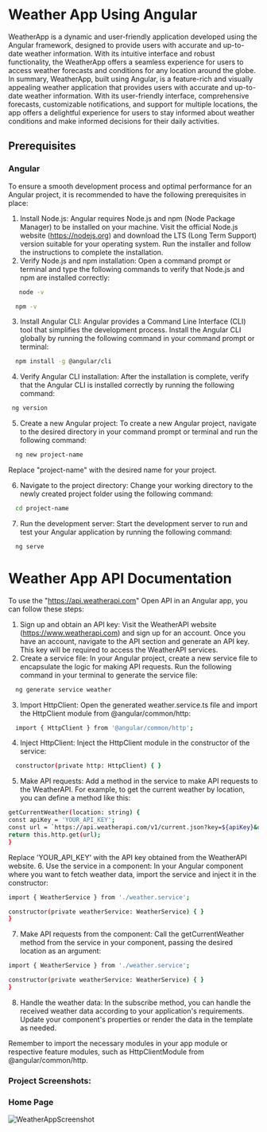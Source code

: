 # Weather App Using Angular
WeatherApp is a dynamic and user-friendly application developed using the Angular framework, designed to provide users with accurate and up-to-date weather information. With its intuitive interface and robust functionality, the WeatherApp offers a seamless experience for users to access weather forecasts and conditions for any location around the globe. In summary, WeatherApp, built using Angular, is a feature-rich and visually appealing weather application that provides users with accurate and up-to-date weather information. With its user-friendly interface, comprehensive forecasts, customizable notifications, and support for multiple locations, the app offers a delightful experience for users to stay informed about weather conditions and make informed decisions for their daily activities.

## Prerequisites
### Angular
To ensure a smooth development process and optimal performance for an Angular project, it is recommended to have the following prerequisites in place:
1. Install Node.js: Angular requires Node.js and npm (Node Package Manager) to be installed on your machine. Visit the official Node.js website (https://nodejs.org) and download the LTS (Long Term Support) version suitable for your operating system. Run the installer and follow the instructions to complete the installation.
2. Verify Node.js and npm installation: Open a command prompt or terminal and type the following commands to verify that Node.js and npm are installed correctly:
 ```bash
    node -v
 ```
  ```bash
    npm -v
 ```
 3. Install Angular CLI: Angular provides a Command Line Interface (CLI) tool that simplifies the development process. Install the Angular CLI globally by running the following command in your command prompt or terminal:
  ```bash
    npm install -g @angular/cli
 ```
 4. Verify Angular CLI installation: After the installation is complete, verify that the Angular CLI is installed correctly by running the following command:
   ```bash
    ng version
 ```
 5. Create a new Angular project: To create a new Angular project, navigate to the desired directory in your command prompt or terminal and run the following command:
  ```bash
    ng new project-name
 ```
Replace "project-name" with the desired name for your project.

6. Navigate to the project directory: Change your working directory to the newly created project folder using the following command:
  ```bash
    cd project-name
 ```
7. Run the development server: Start the development server to run and test your Angular application by running the following command:
  ```bash
    ng serve
 ```

# Weather App API Documentation
To use the "https://api.weatherapi.com" Open API in an Angular app, you can follow these steps:
1. Sign up and obtain an API key: Visit the WeatherAPI website (https://www.weatherapi.com) and sign up for an account. Once you have an account, navigate to the API section and generate an API key. This key will be required to access the WeatherAPI services.
2. Create a service file: In your Angular project, create a new service file to encapsulate the logic for making API requests. Run the following command in your terminal to generate the service file:
  ```bash
    ng generate service weather
 ```
3. Import HttpClient: Open the generated weather.service.ts file and import the HttpClient module from @angular/common/http:
  ```bash
    import { HttpClient } from '@angular/common/http';
 ```
4. Inject HttpClient: Inject the HttpClient module in the constructor of the service:
  ```bash
    constructor(private http: HttpClient) { }
 ```
5. Make API requests: Add a method in the service to make API requests to the WeatherAPI. For example, to get the current weather by location, you can define a method like this:
  ```bash
  getCurrentWeather(location: string) {
  const apiKey = 'YOUR_API_KEY';
  const url = `https://api.weatherapi.com/v1/current.json?key=${apiKey}&q=${location}`;
  return this.http.get(url);
}
 ```
Replace 'YOUR_API_KEY' with the API key obtained from the WeatherAPI website.
6. Use the service in a component: In your Angular component where you want to fetch weather data, import the service and inject it in the constructor:
  ```bash
import { WeatherService } from './weather.service';

constructor(private weatherService: WeatherService) { }
}
 ```
7. Make API requests from the component: Call the getCurrentWeather method from the service in your component, passing the desired location as an argument:
  ```bash
import { WeatherService } from './weather.service';

constructor(private weatherService: WeatherService) { }
}
 ```
8. Handle the weather data: In the subscribe method, you can handle the received weather data according to your application's requirements. Update your component's properties or render the data in the template as needed.

Remember to import the necessary modules in your app module or respective feature modules, such as HttpClientModule from @angular/common/http.

### Project Screenshots:
### Home Page
![WeatherAppScreenshot](https://github.com/randhirk413/weather-app-using-angular/assets/114358610/49bbb24f-4a87-42b6-95c8-ad61e4c994e6)
